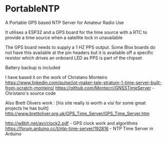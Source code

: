 # PortableNTP
A Portable GPS based NTP Server for Amateur Radio Use

It utilises a ESP32 and a GPS board for the time source with a RTC to provide a time source when a satellite lock in unavailable

The GPS board needs to supply a 1 HZ PPS output. Some Blox boards do not have this available at the pin headers but it is available off a specific resistor which drives an onboard LED as PPS is part of the chipset

Battery backup is included

I have based it on the work of Christano Monteiro
https://www.linkedin.com/pulse/iot-maker-tale-stratum-1-time-server-built-from-scratch-monteiro/
https://github.com/Montecri/GNSSTimeServer - Christano's source code

Also Brett Olivers work : [his site really is worth a visi for some great projects he has built]
http://www.brettoliver.org.uk/GPS_Time_Server/GPS_Time_Server.htm

http://w8bh.net/avr/clock2.pdf - GPS clock work and algorithms
https://forum.arduino.cc/t/ntp-time-server/192816 - NTP Time Server in Arduino
